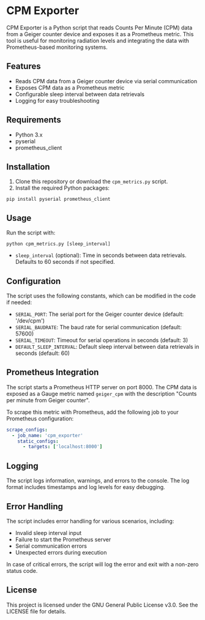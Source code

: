 # CPM Exporter

CPM Exporter is a Python script that reads Counts Per Minute (CPM) data from a Geiger counter device and exposes it as a Prometheus metric. This tool is useful for monitoring radiation levels and integrating the data with Prometheus-based monitoring systems.

## Features

- Reads CPM data from a Geiger counter device via serial communication
- Exposes CPM data as a Prometheus metric
- Configurable sleep interval between data retrievals
- Logging for easy troubleshooting

## Requirements

- Python 3.x
- pyserial
- prometheus_client

## Installation

1. Clone this repository or download the `cpm_metrics.py` script.
2. Install the required Python packages:

```
pip install pyserial prometheus_client
```

## Usage

Run the script with:

```
python cpm_metrics.py [sleep_interval]
```

- `sleep_interval` (optional): Time in seconds between data retrievals. Defaults to 60 seconds if not specified.

## Configuration

The script uses the following constants, which can be modified in the code if needed:

- `SERIAL_PORT`: The serial port for the Geiger counter device (default: '/dev/cpm')
- `SERIAL_BAUDRATE`: The baud rate for serial communication (default: 57600)
- `SERIAL_TIMEOUT`: Timeout for serial operations in seconds (default: 3)
- `DEFAULT_SLEEP_INTERVAL`: Default sleep interval between data retrievals in seconds (default: 60)

## Prometheus Integration

The script starts a Prometheus HTTP server on port 8000. The CPM data is exposed as a Gauge metric named `geiger_cpm` with the description "Counts per minute from Geiger counter".

To scrape this metric with Prometheus, add the following job to your Prometheus configuration:

```yaml
scrape_configs:
  - job_name: 'cpm_exporter'
    static_configs:
      - targets: ['localhost:8000']
```

## Logging

The script logs information, warnings, and errors to the console. The log format includes timestamps and log levels for easy debugging.

## Error Handling

The script includes error handling for various scenarios, including:

- Invalid sleep interval input
- Failure to start the Prometheus server
- Serial communication errors
- Unexpected errors during execution

In case of critical errors, the script will log the error and exit with a non-zero status code.

## License

This project is licensed under the GNU General Public License v3.0. See the LICENSE file for details.
